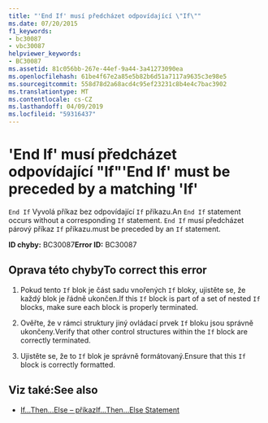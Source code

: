 ```yaml
---
title: "'End If' musí předcházet odpovídající \"If\""
ms.date: 07/20/2015
f1_keywords:
- bc30087
- vbc30087
helpviewer_keywords:
- BC30087
ms.assetid: 81c056bb-267e-44ef-9a44-3a41273090ea
ms.openlocfilehash: 61be4f67e2a85e5b82b6d51a7117a9635c3e98e5
ms.sourcegitcommit: 558d78d2a68acd4c95ef23231c8b4e4c7bac3902
ms.translationtype: MT
ms.contentlocale: cs-CZ
ms.lasthandoff: 04/09/2019
ms.locfileid: "59316437"
---
```

# <a name="end-if-must-be-preceded-by-a-matching-if"></a><span data-ttu-id="fca75-102">'End If' musí předcházet odpovídající "If"</span><span class="sxs-lookup"><span data-stu-id="fca75-102">'End If' must be preceded by a matching 'If'</span></span>
<span data-ttu-id="fca75-103">`End If` Vyvolá příkaz bez odpovídající `If` příkazu.</span><span class="sxs-lookup"><span data-stu-id="fca75-103">An `End If` statement occurs without a corresponding `If` statement.</span></span> `End If` <span data-ttu-id="fca75-104">musí předcházet párový příkaz `If` příkazu.</span><span class="sxs-lookup"><span data-stu-id="fca75-104">must be preceded by an `If` statement.</span></span>  
  
 <span data-ttu-id="fca75-105">**ID chyby:** BC30087</span><span class="sxs-lookup"><span data-stu-id="fca75-105">**Error ID:** BC30087</span></span>  
  
## <a name="to-correct-this-error"></a><span data-ttu-id="fca75-106">Oprava této chyby</span><span class="sxs-lookup"><span data-stu-id="fca75-106">To correct this error</span></span>  
  
1. <span data-ttu-id="fca75-107">Pokud tento `If` blok je část sadu vnořených `If` bloky, ujistěte se, že každý blok je řádně ukončen.</span><span class="sxs-lookup"><span data-stu-id="fca75-107">If this `If` block is part of a set of nested `If` blocks, make sure each block is properly terminated.</span></span>  
  
2. <span data-ttu-id="fca75-108">Ověřte, že v rámci struktury jiný ovládací prvek `If` bloku jsou správně ukončeny.</span><span class="sxs-lookup"><span data-stu-id="fca75-108">Verify that other control structures within the `If` block are correctly terminated.</span></span>  
  
3. <span data-ttu-id="fca75-109">Ujistěte se, že to `If` blok je správně formátovaný.</span><span class="sxs-lookup"><span data-stu-id="fca75-109">Ensure that this `If` block is correctly formatted.</span></span>  
  
## <a name="see-also"></a><span data-ttu-id="fca75-110">Viz také:</span><span class="sxs-lookup"><span data-stu-id="fca75-110">See also</span></span>

- [<span data-ttu-id="fca75-111">If...Then...Else – příkaz</span><span class="sxs-lookup"><span data-stu-id="fca75-111">If...Then...Else Statement</span></span>](../../visual-basic/language-reference/statements/if-then-else-statement.md)
